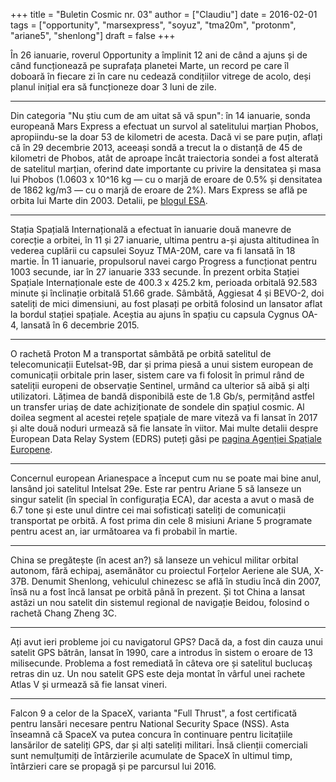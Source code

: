 +++
title = "Buletin Cosmic nr. 03"
author = ["Claudiu"]
date = 2016-02-01
tags = ["opportunity", "marsexpress", "soyuz", "tma20m", "protonm", "ariane5", "shenlong"]
draft = false
+++

În 26 ianuarie, roverul Opportunity a împlinit 12 ani de când a ajuns și de când funcționează pe suprafața planetei Marte, un record pe care îl doboară în fiecare zi în care nu cedează condițiilor vitrege de acolo, deși planul inițial era să funcționeze doar 3 luni de zile.

---

Din categoria "Nu știu cum de am uitat să vă spun": în 14 ianuarie, sonda europeană Mars Express a efectuat un survol al satelitului marțian Phobos, apropiindu-se la doar 53 de kilometri de acesta. Dacă vi se pare puțin, aflați că în 29 decembrie 2013, aceeași sondă a trecut la o distanță de 45 de kilometri de Phobos, atât de aproape încât traiectoria sondei a fost alterată de satelitul marțian, oferind date importante cu privire la densitatea și masa lui Phobos (1.0603 x 10^16 kg — cu o marjă de eroare de 0.5% și densitatea de 1862 kg/m3 — cu o marjă de eroare de 2%). Mars Express se află pe orbita lui Marte din 2003. Detalii, pe [blogul ESA](http://blogs.esa.int/mex/2016/01/13/skimming-phobos).

---

Stația Spațială Internațională a efectuat în ianuarie două manevre de corecție a orbitei, în 11 și 27 ianuarie, ultima pentru a-și ajusta altitudinea în vederea cuplării cu capsulei Soyuz TMA-20M, care va fi lansată în 18 martie. În 11 ianuarie, propulsorul navei cargo Progress a funcționat pentru 1003 secunde, iar în 27 ianuarie 333 secunde. În prezent orbita Stației Spațiale Internaționale este de 400.3 x 425.2 km, perioada orbitală 92.583 minute și înclinație orbitală 51.66 grade. Sâmbătă, Aggiesat 4 și BEVO-2, doi sateliți de mici dimensiuni, au fost plasați pe orbită folosind un lansator aflat la bordul stației spațiale. Aceștia au ajuns în spațiu cu capsula Cygnus OA-4, lansată în 6 decembrie 2015.

---

O rachetă Proton M a transportat sâmbătă pe orbită satelitul de telecomunicații Eutelsat-9B, dar și prima piesă a unui sistem european de comunicații orbitale prin laser, sistem care va fi folosit în primul rând de sateliții europeni de observație Sentinel, urmând ca ulterior să aibă și alți utilizatori. Lățimea de bandă disponibilă este de 1.8 Gb/s, permițând astfel un transfer uriaș de date achiziționate de sondele din spațiul cosmic. Al doilea segment al acestei rețele spațiale de mare viteză va fi lansat în 2017 și alte două noduri urmează să fie lansate în viitor. Mai multe detalii despre European Data Relay System (EDRS) puteți găsi pe [pagina Agenției Spațiale Europene](http://www.esa.int/Our_Activities/Telecommunications_Integrated_Applications/EDRS).

---

Concernul european Arianespace a început cum nu se poate mai bine anul, lansând joi satelitul Intelsat 29e. Este rar pentru Ariane 5 să lanseze un singur satelit (în special în configurația ECA), dar acesta a avut o masă de 6.7 tone și este unul dintre cei mai sofisticați sateliți de comunicații transportat pe orbită. A fost prima din cele 8 misiuni Ariane 5 programate pentru acest an, iar următoarea va fi probabil în martie.

---

China se pregătește (în acest an?) să lanseze un vehicul militar orbital autonom, fără echipaj, asemănător cu proiectul Forțelor Aeriene ale SUA, X-37B. Denumit Shenlong, vehiculul chinezesc se află în studiu încă din 2007, însă nu a fost încă lansat pe orbită până în prezent. Și tot China a lansat astăzi un nou satelit din sistemul regional de navigație Beidou, folosind o rachetă Chang Zheng 3C.

---

Ați avut ieri probleme joi cu navigatorul GPS? Dacă da, a fost din cauza unui satelit GPS bătrân, lansat în 1990, care a introdus în sistem o eroare de 13 milisecunde. Problema a fost remediată în câteva ore și satelitul buclucaș retras din uz. Un nou satelit GPS este deja montat în vârful unei rachete Atlas V și urmează să fie lansat vineri.

---

Falcon 9 a celor de la SpaceX, varianta "Full Thrust", a fost certificată pentru lansări necesare pentru National Security Space (NSS). Asta înseamnă că SpaceX va putea concura în continuare pentru licitațiile lansărilor de sateliți GPS, dar și alți sateliți militari. Însă clienții comerciali sunt nemulțumiți de întârzierile acumulate de SpaceX în ultimul timp, întârzieri care se propagă și pe parcursul lui 2016.
